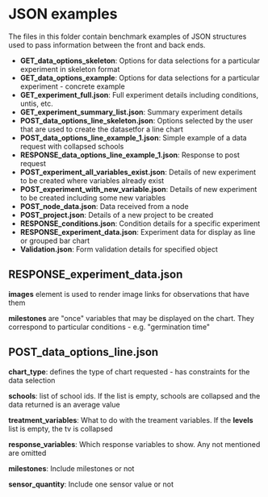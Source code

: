 # JSON examples

The files in this folder contain benchmark examples of JSON structures used to pass information between the front and back ends.

* **GET_data_options_skeleton**: Options for data selections for a particular experiment in skeleton format
* **GET_data_options_example**: Options for data selections for a particular experiment - concrete example
* **GET_experiment_full.json**: Full experiment details including conditions, untis, etc.
* **GET_experiment_summary_list.json**: Summary experiment details
* **POST_data_options_line_skeleton.json**: Options selected by the user that are used to create the datasetfor a line chart
* **POST_data_options_line_example_1.json**: Simple example of a data request with collapsed schools
* **RESPONSE_data_options_line_example_1.json**: Response to post request
* **POST_experiment_all_variables_exist.json**: Details of new experiment to be created where variables already exist
* **POST_experiment_with_new_variable.json**: Details of new experiment to be created including some new variables
* **POST_node_data.json**: Data received from a node
* **POST_project.json**: Details of a new project to be created
* **RESPONSE_conditions.json**: Condition details for a specific experiment
* **RESPONSE_experiment_data.json**: Experiment data for display as line or grouped bar chart
* **Validation.json**: Form validation details for specified object



## RESPONSE_experiment_data.json

**images** element is used to render image links for observations that have them

**milestones** are "once" variables that may be displayed on the chart. They correspond to particular conditions - e.g. "germination time"

## POST_data_options_line.json

**chart_type**: defines the type of chart requested - has constraints for the data selection

**schools**: list of school ids. If the list is empty, schools are collapsed and the data returned is an average value

**treatment_variables**: What to do with the treament variables. If the **levels** list is empty, the tv is collapsed

**response_variables**: Which response variables to show. Any not mentioned are omitted

**milestones**: Include milestones or not

**sensor_quantity**: Include one sensor value or not
